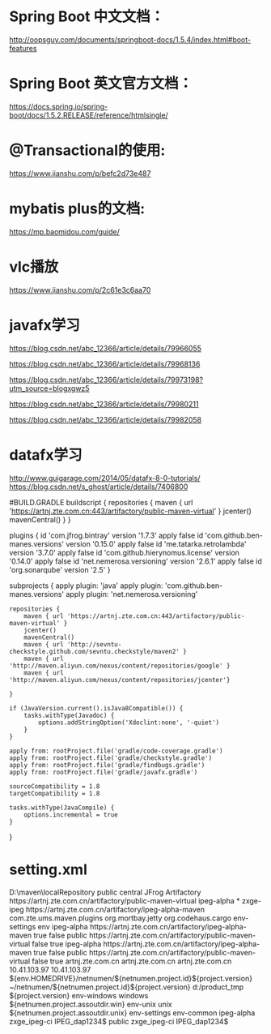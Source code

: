 # Spring Boot 中文文档：
http://oopsguy.com/documents/springboot-docs/1.5.4/index.html#boot-features
# Spring Boot 英文官方文档：
https://docs.spring.io/spring-boot/docs/1.5.2.RELEASE/reference/htmlsingle/
# @Transactional的使用:
 https://www.jianshu.com/p/befc2d73e487
# mybatis plus的文档:
 https://mp.baomidou.com/guide/
# vlc播放
 https://www.jianshu.com/p/2c61e3c6aa70
# javafx学习 
https://blog.csdn.net/abc_12366/article/details/79966055

https://blog.csdn.net/abc_12366/article/details/79968136

https://blog.csdn.net/abc_12366/article/details/79973198?utm_source=blogxgwz5

https://blog.csdn.net/abc_12366/article/details/79980211

https://blog.csdn.net/abc_12366/article/details/79982058
# datafx学习 
http://www.guigarage.com/2014/05/datafx-8-0-tutorials/
https://blog.csdn.net/s_ghost/article/details/7406800

#BUILD.GRADLE
buildscript {
    repositories {
        maven { url 'https://artnj.zte.com.cn:443/artifactory/public-maven-virtual' }
        jcenter()
        mavenCentral()
    }
}

plugins {
    id 'com.jfrog.bintray' version '1.7.3' apply false
    id 'com.github.ben-manes.versions' version '0.15.0' apply false
    id 'me.tatarka.retrolambda' version '3.7.0' apply false
    id 'com.github.hierynomus.license' version '0.14.0' apply false
    id 'net.nemerosa.versioning' version '2.6.1' apply false
    id 'org.sonarqube' version '2.5'
}

subprojects {
    apply plugin: 'java'
    apply plugin: 'com.github.ben-manes.versions'
    apply plugin: 'net.nemerosa.versioning'


    repositories {
        maven { url 'https://artnj.zte.com.cn:443/artifactory/public-maven-virtual' }
        jcenter()
        mavenCentral()
        maven { url 'http://sevntu-checkstyle.github.com/sevntu.checkstyle/maven2' }
        maven { url 'http://maven.aliyun.com/nexus/content/repositories/google' }
        maven { url 'http://maven.aliyun.com/nexus/content/repositories/jcenter'}

    }

    if (JavaVersion.current().isJava8Compatible()) {
        tasks.withType(Javadoc) {
            options.addStringOption('Xdoclint:none', '-quiet')
        }
    }

    apply from: rootProject.file('gradle/code-coverage.gradle')
    apply from: rootProject.file('gradle/checkstyle.gradle')
    apply from: rootProject.file('gradle/findbugs.gradle')
    apply from: rootProject.file('gradle/javafx.gradle')

    sourceCompatibility = 1.8
    targetCompatibility = 1.8

    tasks.withType(JavaCompile) {
        options.incremental = true
    }
}
# setting.xml
<?xml version="1.0" encoding="UTF-8"?>
<settings>
  <!--offline>true</offline-->
  <localRepository>D:\maven\localRepository</localRepository>
	<mirrors>
		<mirror>
			<id>public</id>
			<mirrorOf>central</mirrorOf>
			<name>JFrog Artifactory</name>
			<url>https://artnj.zte.com.cn/artifactory/public-maven-virtual</url>
			<!-- https://artnj.zte.com.cn/artifactory/webapp/#/artifacts/browse/tree/General/public-maven-virtual -->
		</mirror>
		<mirror>
			<id>ipeg-alpha</id>
			<mirrorOf>*</mirrorOf>
			<name>zxge-ipeg</name>
			<url>https://artnj.zte.com.cn/artifactory/ipeg-alpha-maven</url>
			<!-- https://artnj.zte.com.cn/artifactory/webapp/#/artifacts/browse/tree/General/public-maven-virtual -->
		</mirror> 		
	</mirrors>
	<pluginGroups>
		<pluginGroup>com.zte.ums.maven.plugins</pluginGroup>
		<pluginGroup>org.mortbay.jetty</pluginGroup>
		<pluginGroup>org.codehaus.cargo</pluginGroup>
	</pluginGroups>
	<profiles>
		<profile>
			<id>env-settings</id>
			<activation>
				<property>
					<name>env</name>
				</property>
			</activation>
			<repositories>
				<repository>
					<id>ipeg-alpha</id>
					<url>https://artnj.zte.com.cn/artifactory/ipeg-alpha-maven</url>
					<releases>
						<enabled>true</enabled>
					</releases>
					<snapshots>
						<enabled>false</enabled>
					</snapshots>
				</repository>
				<repository>
					<id>public</id>
					<url>https://artnj.zte.com.cn/artifactory/public-maven-virtual</url>
					<releases>
						<enabled>false</enabled>
					</releases>
					<snapshots>
						<enabled>true</enabled>
					</snapshots>
				</repository>
			</repositories>
			<pluginRepositories>
				<pluginRepository>
					<id>ipeg-alpha</id>
					<url>https://artnj.zte.com.cn/artifactory/ipeg-alpha-maven</url>
					<releases>
						<enabled>true</enabled>
					</releases>
					<snapshots>
						<enabled>false</enabled>
					</snapshots>
				</pluginRepository>
				<pluginRepository>
					<id>public</id>
					<url>https://artnj.zte.com.cn/artifactory/public-maven-virtual</url>
					<releases>
						<enabled>false</enabled>
					</releases>
					<snapshots>
						<enabled>true</enabled>
					</snapshots>
				</pluginRepository>
			</pluginRepositories>
			<properties>
				<!-- ******************************************************************************************************************* -->
				<!-- ===== 下面的属性在新建一个管理区域范围内的构建系统环境时需要进行定制 ===== -->
				<!-- repos 站点IP -->
				<netnumen.project.repos.ip>artnj.zte.com.cn</netnumen.project.repos.ip>
				<!-- 组件发布版本站点 IP 地址 -->
				<netnumen.project.release.repos.ip>artnj.zte.com.cn</netnumen.project.release.repos.ip>
				<!-- 组件每日构建版本站点 IP 地址 -->
				<netnumen.project.snapshot.repos.ip>artnj.zte.com.cn</netnumen.project.snapshot.repos.ip>
				<!-- 组件项目信息发布站点 IP 地址 -->
				<netnumen.project.site.ip>10.41.103.97</netnumen.project.site.ip>
				<netnumen.project.svn.ip>10.41.103.97</netnumen.project.svn.ip>
				<!-- ******************************************************************************************************************* -->
				<!-- ==== 下面属性，根据个人开发环境可进行定制。
                          需要新建一个 settings.xml 文件放置到 ${SystemDrive}/.m2/ 目录，
                          此文件中重新定义下面的属性值。 -->
				<!-- 系统构建组装根路径，.win WINDOWS 环境下默认路径；.unix UNIX 环境下默认路径 -->
				<netnumen.project.assoutdir.win>${env.HOMEDRIVE}/netnumen/${netnumen.project.id}${project.version}</netnumen.project.assoutdir.win>
				<netnumen.project.assoutdir.unix>~/netnumen/${netnumen.project.id}${project.version}</netnumen.project.assoutdir.unix>
				<!--netnumen.project.cq.site.ip>${cqsite-ip}</netnumen.project.cq.site.ip>
				<netnumen.project.assembly.outputbasedir>${assout-dir}/${netnumen.project.id}</netnumen.project.assembly.outputbasedir>
				<netnumen.project.assembly.outputdir>${netnumen.project.assembly.outputbasedir}</netnumen.project.assembly.outputdir>
				<netnumen.project.assembly.finalname>${assembly-finalname}</netnumen.project.assembly.finalname>
				<netnumen.project.baseurl>${netnumen.project.site.ip}/projects/netnumen</netnumen.project.baseurl>
				<netnumen.project.url>${netnumen.project.baseurl}</netnumen.project.url>
				<assembly-finalname/ !-->
				<uep.project.assembly.outputdir>d:/product_tmp</uep.project.assembly.outputdir>
				<uep-version>${project.version}</uep-version>
			</properties>
		</profile>
		<profile>
			<!-- windows 环境预定义 -->
			<id>env-windows</id>
			<activation>
				<os>
					<family>windows</family>
				</os>
			</activation>
			<properties>
				<!-- 区域变量，系统装配后的输出目录 -->
				<netnumen.project.assout.path>${netnumen.project.assoutdir.win}</netnumen.project.assout.path>
			</properties>
		</profile>
		<profile>
			<!-- unix 环境预定义 -->
			<id>env-unix</id>
			<activation>
				<os>
					<family>unix</family>
				</os>
			</activation>
			<properties>
				<!-- assoutdir 系统装配后的输出目录 -->
				<netnumen.project.assout.path>${netnumen.project.assoutdir.unix}</netnumen.project.assout.path>
			</properties>
		</profile>
		<!--profile>
			<id>jdk-1.7</id>
			<activation>
				<activeByDefault>true</activeByDefault>
				<jdk>1.7</jdk>
			</activation>
			<properties>
				<maven.compiler.source>1.7</maven.compiler.source>
				<maven.compiler.target>1.7</maven.compiler.target>
				<maven.compiler.compilerVersion>1.7</maven.compiler.compilerVersion>
			</properties>	
		</profile-->
	</profiles>
	<activeProfiles>
		<activeProfile>env-settings</activeProfile>
		<activeProfile>env-common</activeProfile>
		<!--activeProfile>env-app</activeProfile-->
	</activeProfiles>
	<servers>
		<server>
			<id>ipeg-alpha</id>
			<username>zxge_ipeg-ci</username>
			<password>IPEG_dap1234$</password>
		</server><server>
			<id>public</id>
			<username>zxge_ipeg-ci</username>
			<password>IPEG_dap1234$</password>
		</server>
	</servers>
</settings>


